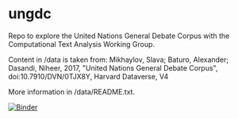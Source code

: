 # ungdc
Repo to explore the United Nations General Debate Corpus with the Computational Text Analysis Working Group. 

Content in /data is taken from:
Mikhaylov, Slava; Baturo, Alexander; Dasandi, Niheer, 2017, "United Nations General Debate Corpus", doi:10.7910/DVN/0TJX8Y, Harvard Dataverse, V4

More information in /data/README.txt.

[![Binder](https://mybinder.org/badge.svg)](https://mybinder.org/v2/gh/dlabctawg/ungdc/master)
